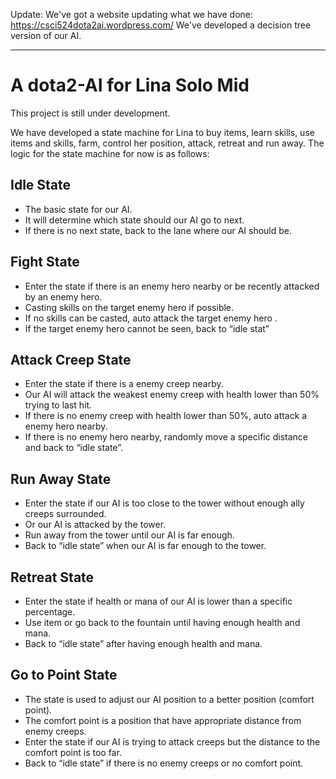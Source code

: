 Update:
We've got a website updating what we have done: https://csci524dota2ai.wordpress.com/
We've developed a decision tree version of our AI.

----
# A dota2-AI for Lina Solo Mid

This project is still under development.

We have developed a state machine for Lina to buy items, learn skills, use items and skills, farm, control her position, attack, retreat and run away. The logic for the state machine for now is as follows:

## Idle State
 - The basic state for our AI.
 - It will determine which state should our AI go to next.
 - If there is no next state, back to the lane where our AI should be.
 
## Fight State
 - Enter the state if there is an enemy hero nearby or be recently attacked by an enemy hero.
 - Casting skills on the target enemy hero if possible.
 - If no skills can be casted, auto attack the target enemy hero .
 - If the target enemy hero cannot be seen, back to “idle stat”

## Attack Creep State
 - Enter the state if there is a enemy creep nearby.
 - Our AI will attack the weakest enemy creep with health lower than 50% trying to last hit.
 - If there is no enemy creep with health lower than 50%, auto attack a enemy hero nearby.
 - If there is no enemy hero nearby, randomly move a specific distance and back to “idle state”.
 
 ## Run Away State
  - Enter the state if our AI is too close to the tower without enough ally creeps surrounded.
 - Or our AI is attacked by the tower.
 - Run away from the tower until our AI is far enough.
 - Back to “idle state” when our AI is far enough to the tower.

## Retreat State
- Enter the state if health or mana of our AI is lower than a specific percentage.
- Use item or go back to the fountain until having enough health and mana.
- Back to “idle state” after having enough health and mana.

## Go to Point State
-  The state is used to adjust our AI position to a better position (comfort point).
-  The comfort point is a position that have appropriate distance from enemy creeps.
 - Enter the state if our AI is trying to attack creeps but the distance to the comfort point is too far.
 - Back to “idle state” if there is no enemy creeps or no comfort point.
